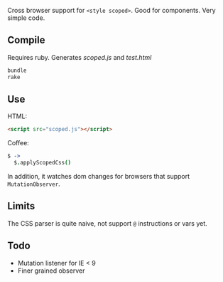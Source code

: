 Cross browser support for `<style scoped>`. Good for components. Very simple code.

## Compile

Requires ruby. Generates *scoped.js* and *test.html*

```bash
bundle
rake
```

## Use

HTML:

```html
<script src="scoped.js"></script>
```

Coffee:

```coffee
$ ->
  $.applyScopedCss()
```

In addition, it watches dom changes for browsers that support `MutationObserver`.

## Limits

The CSS parser is quite naive, not support `@` instructions or vars yet.

## Todo

- Mutation listener for IE < 9
- Finer grained observer
